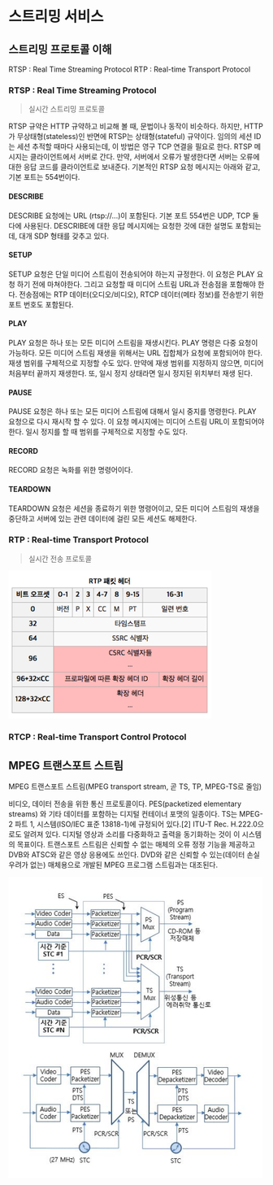 # 스트리밍 서비스 


## 스트리밍 프로토콜 이해

RTSP : Real Time Streaming Protocol
RTP : Real-time Transport Protocol

### RTSP : Real Time Streaming Protocol
> 실시간 스트리밍 프로토콜

RTSP 규약은 HTTP 규약하고 비교해 볼 때, 문법이나 동작이 비슷하다. 하지만, HTTP 가 무상태형(stateless)인 반면에 RTSP는 상태형(stateful) 규약이다. 임의의 세션 ID는 세션 추적할 때마다 사용되는데, 이 방법은 영구 TCP 연결을 필요로 한다. RTSP 메시지는 클라이언트에서 서버로 간다. 만약, 서버에서 오류가 발생한다면 서버는 오류에 대한 응답 코드를 클라이언트로 보내준다. 기본적인 RTSP 요청 메시지는 아래와 같고, 기본 포트는 554번이다.

#### DESCRIBE
DESCRIBE 요청에는 URL (rtsp://...)이 포함된다. 기본 포트 554번은 UDP, TCP 둘 다에 사용된다. DESCRIBE에 대한 응답 메시지에는 요청한 것에 대한 설명도 포함되는데, 대개 SDP 형태를 갖추고 있다.

#### SETUP
SETUP 요청은 단일 미디어 스트림이 전송되어야 하는지 규정한다. 이 요청은 PLAY 요청 하기 전에 마쳐야한다. 그리고 요청할 때 미디어 스트림 URL과 전송점을 포함해야 한다. 전송점에는 RTP 데이터(오디오/비디오), RTCP 데이터(메타 정보)를 전송받기 위한 포트 번호도 포함된다.

#### PLAY
PLAY 요청은 하나 또는 모든 미디어 스트림을 재생시킨다. PLAY 명령은 다중 요청이 가능하다. 모든 미디어 스트림 재생을 위해서는 URL 집합체가 요청에 포함되어야 한다. 재생 범위를 구체적으로 지정할 수도 있다. 만약에 재생 범위를 지정하지 않으면, 미디어 처음부터 끝까지 재생한다. 또, 일시 정지 상태라면 일시 정지된 위치부터 재생 된다.

#### PAUSE
PAUSE 요청은 하나 또는 모든 미디어 스트림에 대해서 일시 중지를 명령한다. PLAY 요청으로 다시 재시작 할 수 있다. 이 요청 메시지에는 미디어 스트림 URL이 포함되어야 한다. 일시 정지를 할 때 범위를 구체적으로 지정할 수도 있다.

#### RECORD
RECORD 요청은 녹화를 위한 명령어이다.

#### TEARDOWN
TEARDOWN 요청은 세션을 종료하기 위한 명령어이고, 모든 미디어 스트림의 재생을 중단하고 서버에 있는 관련 데이터에 걸린 모든 세션도 해제한다.

### RTP : Real-time Transport Protocol
> 실시간 전송 프로토콜

<img src="res/RTP_packet_table.png" width="400"/>


### RTCP : Real-time Transport Control Protocol


## MPEG 트랜스포트 스트림
MPEG 트랜스포트 스트림(MPEG transport stream, 곧 TS, TP, MPEG-TS로 줄임)

비디오, 데이터 전송을 위한 통신 프로토콜이다. PES(packetized elementary streams) 와 기타 데이터를 포함하는 디지털 컨테이너 포맷의 일종이다. TS는 MPEG-2 파트 1, 시스템(ISO/IEC 표준 13818-1)에 규정되어 있다.[2] ITU-T Rec. H.222.0으로도 알려져 있다. 디지털 영상과 소리를 다중화하고 출력을 동기화하는 것이 이 시스템의 목표이다. 트랜스포트 스트림은 신뢰할 수 없는 매체의 오류 정정 기능을 제공하고 DVB와 ATSC와 같은 영상 응용에도 쓰인다. DVD와 같은 신뢰할 수 있는(데이터 손실 우려가 없는) 매체용으로 개발된 MPEG 프로그램 스트림과는 대조된다.

<img src="res/MPEG.png" width="500"/>


